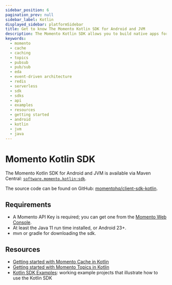 ```yaml
---
sidebar_position: 6
pagination_prev: null
sidebar_label: Kotlin
displayed_sidebar: platformSidebar
title: Get to know The Momento Kotlin SDK for Android and JVM
description: The Momento Kotlin SDK allows you to build native apps for Android devices, and take advantage of caching and pub-sub features without the need for server-side infrastructure. You can also target the JVM to build server-side applications. Find resources and examples here!
keywords:
  - momento
  - cache
  - caching
  - topics
  - pubsub
  - pub/sub
  - eda
  - event-driven architecture
  - redis
  - serverless
  - sdk
  - sdks
  - api
  - examples
  - resources
  - getting started
  - android
  - kotlin
  - jvm
  - java
---
```


# Momento Kotlin SDK

The Momento Kotlin SDK for Android and JVM is available via Maven Central: [`software.momento.kotlin:sdk`](https://central.sonatype.com/artifact/software.momento.kotlin/sdk).


The source code can be found on GitHub: [momentohq/client-sdk-kotlin](https://github.com/momentohq/client-sdk-kotlin).

## Requirements

- A Momento API Key is required; you can get one from the [Momento Web Console](https://console.gomomento.com/).
- At least the Java 11 run time installed, or Android 23+.
- mvn or gradle for downloading the sdk.

## Resources

- [Getting started with Momento Cache in Kotlin](./cache.mdx)
- [Getting started with Momento Topics in Kotlin](./topics.mdx)
- [Kotlin SDK Examples](https://github.com/momentohq/client-sdk-kotlin/blob/main/examples/README.md): working example projects that illustrate how to use the Kotlin SDK
